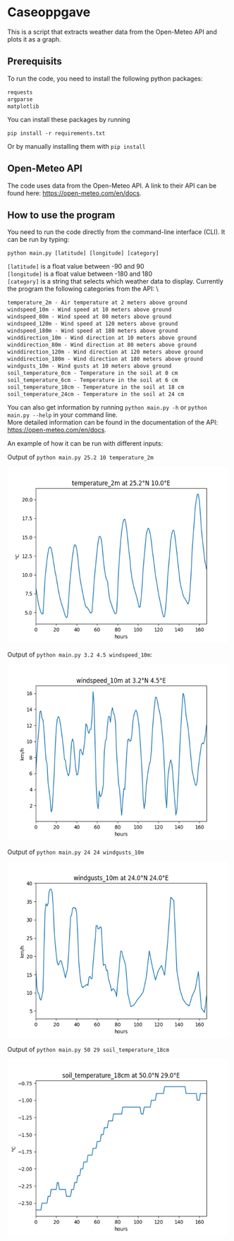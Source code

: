 # Caseoppgave
This is a script that extracts weather data from the Open-Meteo API and plots it as a graph.

## Prerequisits
To run the code, you need to install the following python packages:

```
requests
argparse
matplotlib
```
You can install these packages by running

```
pip install -r requirements.txt
```

Or by manually installing them with `pip install`

## Open-Meteo API
The code uses data from the Open-Meteo API. A link to their API can be found here: https://open-meteo.com/en/docs.

## How to use the program
You need to run the code directly from the command-line interface (CLI). It can be run by typing:

```
python main.py [latitude] [longitude] [category]
```

`[latitude]` is a float value between -90 and 90 \
`[longitude]` is a float value between -180 and 180 \
`[category]` is a string that selects which weather data to display. Currently the program the following categories from the API: \

```
temperature_2m - Air temperature at 2 meters above ground
windspeed_10m - Wind speed at 10 meters above ground
windspeed_80m - Wind speed at 80 meters above ground
windspeed_120m - Wind speed at 120 meters above ground
windspeed_180m - Wind speed at 180 meters above ground
winddirection_10m - Wind direction at 10 meters above ground
winddirection_80m - Wind direction at 80 meters above ground
winddirection_120m - Wind direction at 120 meters above ground
winddirection_180m - Wind direction at 180 meters above ground
windgusts_10m - Wind gusts at 10 meters above ground
soil_temperature_0cm - Temperature in the soil at 0 cm 
soil_temperature_6cm - Temperature in the soil at 6 cm 
soil_temperature_18cm - Temperature in the soil at 18 cm 
soil_temperature_24cm - Temperature in the soil at 24 cm 
```
You can also get information by running `python main.py -h` or `python main.py --help` in your command line. \
More detailed information can be found in the documentation of the API: https://open-meteo.com/en/docs.

An example of how it can be run with different inputs:

Output of `python main.py 25.2 10 temperature_2m`
<p align = "center">
<img width = "500" height = "400" src = "images/temperature_2m.png">
</p>

Output of `python main.py 3.2 4.5 windspeed_10m`:
<p align = "center">
<img width = "500" height = "400" src = "images/windspeed_10m.png">
</p>

Output of `python main.py 24 24 windgusts_10m`
<p align = "center">
<img width = "500" height = "400" src = "images/windgusts_10m.png">
</p>

Output of `python main.py 50 29 soil_temperature_18cm`
<p align = "center">
<img width = "500" height = "400" src = "images/soil_temperature_18cm.png">
</p>


